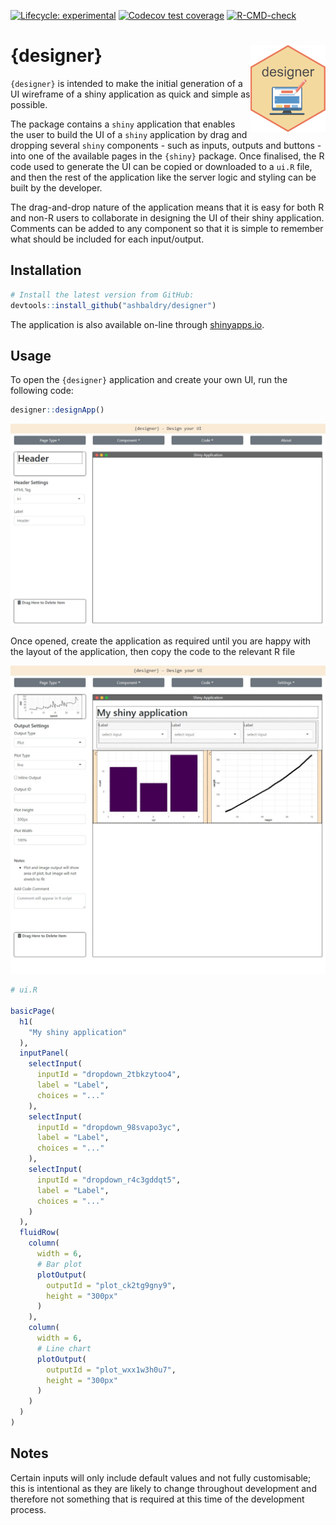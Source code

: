 
<!-- badges: start -->
[![Lifecycle: experimental](https://img.shields.io/badge/lifecycle-experimental-orange.svg)](https://lifecycle.r-lib.org/articles/stages.html#experimental)
[![Codecov test coverage](https://codecov.io/gh/ashbaldry/designer/branch/main/graph/badge.svg)](https://app.codecov.io/gh/ashbaldry/designer?branch=main)
[![R-CMD-check](https://github.com/ashbaldry/designer/workflows/R-CMD-check/badge.svg)](https://github.com/ashbaldry/designer/actions)
<!-- badges: end -->

# {designer} <img src="https://raw.githubusercontent.com/ashbaldry/designer/master/man/figures/logo.png" align="right" width="120"/>

`{designer}` is intended to make the initial generation of a UI wireframe of a shiny application as quick and simple as possible. 

The package contains a `shiny` application that enables the user to build the UI of a `shiny` application by drag and dropping several `shiny` components - such as inputs, outputs and buttons - into one of the available pages in the `{shiny}` package. Once finalised, the R code used to generate the UI can be copied or downloaded to a `ui.R` file, and then the rest of the application like the server logic and styling can be built by the developer.

The drag-and-drop nature of the application means that it is easy for both R and non-R users to collaborate in designing the UI of their shiny application. Comments can be added to any component so that it is simple to remember what should be included for each input/output.

## Installation

``` r
# Install the latest version from GitHub:
devtools::install_github("ashbaldry/designer")
```

The application is also available on-line through [shinyapps.io](https://ashbaldry.shinyapps.io/designer).

## Usage

To open the `{designer}` application and create your own UI, run the following code:

``` r
designer::designApp()
```

![](man/figures/example_app.jpeg)

Once opened, create the application as required until you are happy with the layout of the application, then copy the code to the relevant R file

![](man/figures/example_app_filled.jpeg)

``` r
# ui.R

basicPage(
  h1(
    "My shiny application"
  ),
  inputPanel(
    selectInput(
      inputId = "dropdown_2tbkzytoo4",
      label = "Label",
      choices = "..."
    ),
    selectInput(
      inputId = "dropdown_98svapo3yc",
      label = "Label",
      choices = "..."
    ),
    selectInput(
      inputId = "dropdown_r4c3gddqt5",
      label = "Label",
      choices = "..."
    )
  ),
  fluidRow(
    column(
      width = 6,
      # Bar plot
      plotOutput(
        outputId = "plot_ck2tg9gny9",
        height = "300px"
      )
    ),
    column(
      width = 6,
      # Line chart
      plotOutput(
        outputId = "plot_wxx1w3h0u7",
        height = "300px"
      )
    )
  )
)
```

## Notes

Certain inputs will only include default values and not fully customisable; this is intentional as they are likely to change throughout development and therefore not something that is required at this time of the development process.
